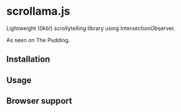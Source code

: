 # scrollama.js

Lightweight (0kb!) scrollytelling library using IntersectionObserver.

As seen on The Pudding.

## Installation

## Usage

## Browser support